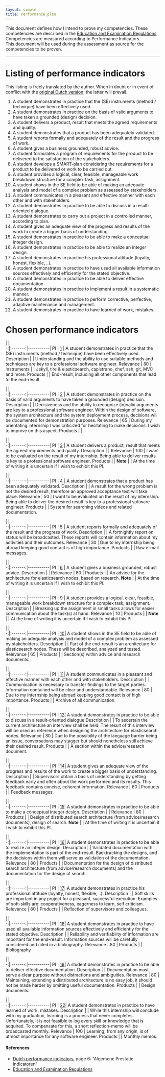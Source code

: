 ```yaml
---
layout: simple
title: Performance plan
---
```


This document defines how I intend to prove my competencies. These competencies are described in the [Education and Examination Regulations]. Competencies are measured according to Performance Indicators.  
This document will be used during the assessment as source for the competencies to be proven.

---

# Listing of performance indicators
This listing is freely translated by the author. When in doubt or in event of conflict with the [original Dutch version][DutchPI], the latter will prevail.

<ol>
<li id="PI01" value="1">A student demonstrates in practice that the (SE) instruments (method / technique) have been effectively used.</li>
<li id="PI02" value="2">A student demonstrates in practice on the basis of valid arguments to have taken a grounded (design) decision.</li>
<li id="PI03" value="3">A student delivers a product, result that meets the agreed requirements and quality.</li>
<li id="PI04" value="4">A student demonstrates that a product has been adequately validated.</li>
<li id="PI05" value="5">A student reports formally and adequately of the result and the progress of work.</li>
<li id="PI06" value="6">A student gives a business grounded, robust advice.</li>
<li id="PI07" value="7">A student formulates a program of requirements for the product to be delivered to the satisfaction of the stakeholders.</li>
<li id="PI08" value="8">A student develops a SMART-plan considering the requirements for a product to be delivered or work to be carried out.</li>
<li id="PI09" value="9">A student provides a logical, clear, feasible, manageable work breakdown structure for a complex task, assignment.</li>
<li id="PI10" value="10">A student shows in the SE field to be able of making an adequate analysis and model of a complex problem as assessed by stakeholders.</li>
<li id="PI11" value="11">A student communicates in a pleasant and effective manner with each other and with stakeholders.</li>
<li id="PI12" value="12">A student demonstrates in practice to be able to discuss in a result-oriented dialogue.</li>
<li id="PI13" value="13">A student demonstrates to carry out a project in a controlled manner, according to plan.</li>
<li id="PI14" value="14">A student gives an adequate view of the progress and results of the work to create a bigger basis of understanding.</li>
<li id="PI15" value="15">A student demonstrates in practice to be able to make a conceptual integer design.</li>
<li id="PI16" value="16">A student demonstrates in practice to be able to realize an integer design.</li>
<li id="PI17" value="17">A student demonstrates in practice his professional attitude (loyalty, honest, flexible, ..).</li>
<li id="PI18" value="18">A student demonstrates in practice to have used all available information sources effectively and efficiently for the stated objective.</li>
<li id="PI19" value="19">A student demonstrates in practice to be able to deliver effective documentation.</li>
<li id="PI20" value="20">A student demonstrates in practice to implement a result in a systematic manner.</li>
<li id="PI21" value="21">A student demonstrates in practice to perform corrective, perfective, adaptive maintenance and management.</li>
<li id="PI22" value="22">A student demonstrates in practice to have learned of work, mistakes.</li>
</ol>

# Chosen performance indicators

  |         |                                                                                       
-:|:-------:|-----------|
PI          | [1][PI01] | A student demonstrates in practice that the (SE) instruments (method / technique) have been effectively used.
Description |           | Understanding and the ability to use suitable methods and techniques are key to a professional software engineer. 
Relevance   | 80        | 
Instruments |           | Jekyll, tire & elasticsearch, capistrano, chef, ssh, git, MVC and more.
Products    |           | End-result, including all other components that lead to the end-result.

  |         |                                                                                       
-:|:-------:|-----------|
PI          | [2][PI02] | A student demonstrates in practice on the basis of valid arguments to have taken a grounded (design) decision.
Description |           | Decisiveness and the ability to recognize (in)valid arguments are key to a professional software engineer. Within the design of software, the system architecture and the system deployment process, decisions will be documented for demonstration purposes.
Relevance   | 65        | During my orientating internship I was criticized for hesitating to make decisions. I wish to improve on this aspect.
Products    |           | 

  |         |                                                                                       
-:|:-------:|-----------|
PI          | [3][PI03] | A student delivers a product, result that meets the agreed requirements and quality.
Description |           | 
Relevance   | 100       | I want to be evaluated on the result of my internship. Being able to deliver results is key to a professional software engineer.
Products    |           | 
**Note**    |           | At the time of writing it is uncertain if I wish to exhibit this PI.


  |         |                                                                                       
-:|:-------:|-----------|
PI          | [4][PI04] | A student demonstrates that a product has been adequately validated.
Description |           | A result for the wrong problem is not the desired result, therefore an approved acceptance test will take place.
Relevance   | 50        | I want to be evaluated on the result of my internship. Being able to deliver the desired result is key to a professional software engineer.
Products    |           | System for searching videos and related documentation.

<div id="ref-PI05" class="ref"></div>

  |         |                                                                                       
-:|:-------:|-----------|
PI          | [5][PI05] | A student reports formally and adequately of the result and the progress of work.
Description |           | A fortnightly report on status will be broadcasted. These reports will contain information about my activities and their outcomes.
Relevance   | 30        | Due to my internship being abroad keeping good contact is of high importance.
Products    |           | Raw e-mail messages.

  |         |                                                                                       
-:|:-------:|-----------|
PI          | [6][PI06] | A student gives a business grounded, robust advice.
Description |           | 
Relevance   | 60        | 
Products    |           | An advice for the architecture for elasticsearch nodes, based on research.
**Note**    |           | At the time of writing it is uncertain if I wish to exhibit this PI.

  |         |                                                                                       
-:|:-------:|-----------|
PI          | [9][PI09] | A student provides a logical, clear, feasible, manageable work breakdown structure for a complex task, assignment.
Description |           | Breaking up the assignment in small tasks allows for easier communication about the task(s) at hand.
Relevance   | 10        | 
Products    |           | 
**Note**    |           | At the time of writing it is uncertain if I wish to exhibit this PI.

  |         |                                                                                       
-:|:-------:|-----------|
PI          | [10][PI10]| A student shows in the SE field to be able of making an adequate analysis and model of a complex problem as assessed by stakeholders.
Description |           | Part of the end-result is an architecture for elasticsearch nodes. These will be described, analyzed and tested.
Relevance   | 65        | 
Products    |           | Section(s) within advice and research documents.

  |         |                                                                                       
-:|:-------:|-----------|
PI          | [11][PI11]| A student communicates in a pleasant and effective manner with each other and with stakeholders.
Description |           | Communication is necessary to transfer findings to the target parties. Information contained will be clear and understandable.
Relevance   | 80        | Due to my internship being abroad keeping good contact is of high importance.
Products    |           | Archive of all communication.

  |         |                                                                                       
-:|:-------:|-----------|
PI          | [12][PI12]| A student demonstrates in practice to be able to discuss in a result-oriented dialogue
Description |           | To ascertain the current architecture an interview shall be held. The result of this interview will be used as reference when designing the architecture for elasticsearch nodes.
Relevance   | 80        | Due to the possibility of the language barrier being an issue, conversations may stagger but should nonetheless still achieve their desired result.
Products    |           | A section within the advice/research document.

  |         |                                                                                       
-:|:-------:|-----------|
PI          | [14][PI14]| A student gives an adequate view of the progress and results of the work to create a bigger basis of understanding.
Description |           | Supervisors obtain a basis of understanding by getting feedback early and often about the work performed and its results. This feedback contains concise, coherent information.
Relevance   | 80        | 
Products    |           | Feedback messages.

  |         |                                                                                       
-:|:-------:|-----------|
PI          | [15][PI15]| A student demonstrates in practice to be able to make a conceptual integer design.
Description |           | 
Relevance   | 80        | 
Products    |           | Design of distributed search architecture (from advice/research documents), design of search.
**Note**    |           | At the time of writing it is uncertain if I wish to exhibit this PI.

  |         |                                                                                       
-:|:-------:|-----------|
PI          | [16][PI16]| A student demonstrates in practice to be able to realize an integer design.
Description |           | Validated documentation with the implementation is part of the end-result. Backtracking the designs, and the decisions within them will serve as validation of the documentation.
Relevance   | 80        | 
Products    |           | Documentation for the design of distributed search architecture (from advice/research documents) and the documentation for the design of search.

  |         |                                                                                       
-:|:-------:|-----------|
PI          | [17][PI17]| A student demonstrates in practice his professional attitude (loyalty, honest, flexible, ..).
Description |           | Soft skills are important in any project for a pleasant, successful execution. Examples of soft-skills are: cooperativeness, eagerness to learn, self criticism.
Relevance   | 80        | 
Products    |           | Reflection of supervisors and colleagues.

  |         |                                                                                       
-:|:-------:|-----------|
PI          | [18][PI18]| A student demonstrates in practice to have used all available information sources effectively and efficiently for the stated objective.
Description |           | Reliability and verifiability of information are important for the end-result. Information sources will be carefully considered and cited in a bibliography.
Relevance   | 80        | 
Products    |           | Bibliography

  |         |                                                                                       
-:|:-------:|-----------|
PI          | [19][PI19]| A student demonstrates in practice to be able to deliver effective documentation.
Description |           | Documentation must serve a clear purpose without distractions and ambiguities.
Relevance   | 80        | Maintaining, extending a distributed architecture is no easy job, it should not be made harder by omitting useful documentation.
Products    |           | Design documents.

  |         |                                                                                       
-:|:-------:|-----------|
PI          | [22][PI22]| A student demonstrates in practice to have learned of work, mistakes.
Description |           | While this internship will conclude with my graduation, learning is a process that never completes. Unfortunately, it is not feasible to log every skill or knowledge that is acquired. To compensate for this, a short reflection-memo will be broadcasted monthly.
Relevance   | 100       | Learning, from any origin, is of utmost importance for any software engineer.
Products    |           | Monthly memos.


#### References
+ [Dutch performance indicators][DutchPI], page 6: "Algemene Prestatie-indicatoren"
+ [Education and Examination Regulations]

[DutchPI]: http://infonet.hszuyd.nl/files/usr_beumersjpa/Toetsboeken%20I/Toetsboek%20I%20en%20TI%202011-2012.pdf
[Education and Examination Regulations]: http://infonet.hszuyd.nl/files/usr_beumersjpa/Opleidingsregelingen%20I/OER%20I%20en%20TI%202012-2013.pdf
[PI01]: #PI01
[PI02]: #PI02
[PI03]: #PI03
[PI04]: #PI04
[PI05]: #PI05
[PI06]: #PI06
[PI07]: #PI07
[PI08]: #PI08
[PI09]: #PI09
[PI10]: #PI10
[PI11]: #PI11
[PI12]: #PI12
[PI13]: #PI13
[PI14]: #PI14
[PI15]: #PI15
[PI16]: #PI16
[PI17]: #PI17
[PI18]: #PI18
[PI19]: #PI19
[PI20]: #PI20
[PI21]: #PI21
[PI22]: #PI22